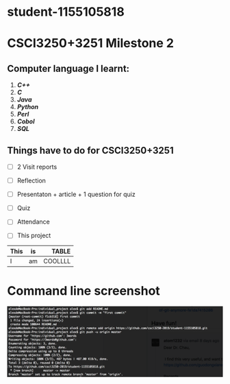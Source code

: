 # student-1155105818
# CSCI3250+3251 Milestone 2
## Computer language I learnt:
1. ***C++***
2. ***C***
3. ***Java***
4. ***Python***
5. ***Perl***
6. ***Cobol***
7. ***SQL***


## Things have to do for CSCI3250+3251
- [ ] 2 Visit reports
- [ ] Reflection
- [ ] Presentaton + article + 1 question for quiz
- [ ] Quiz
- [ ] Attendance
- [ ] This project


| This       | is           | TABLE  |
| ------------- |:-------------:| -----:|
| I    | am  | COOLLLL |


# Command line screenshot
![screenshot ](/screenshot.png)
